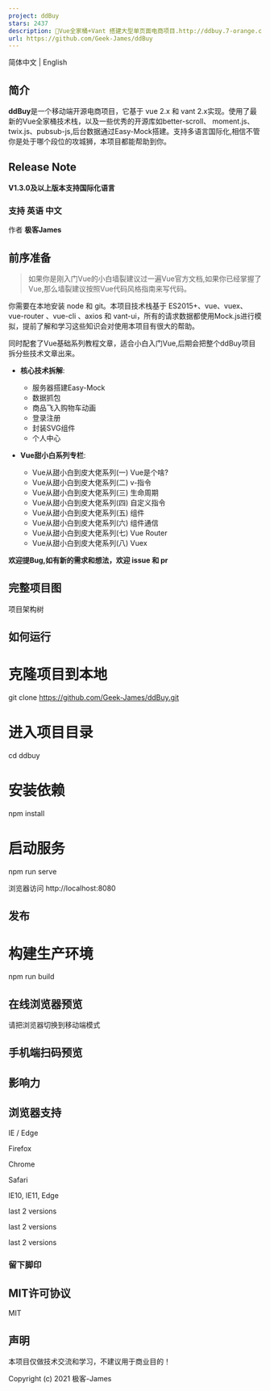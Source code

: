 ```yaml
---
project: ddBuy
stars: 2437
description: 🎉Vue全家桶+Vant 搭建大型单页面电商项目.http://ddbuy.7-orange.cn
url: https://github.com/Geek-James/ddBuy
---
```


简体中文 | English

简介
--

**ddBuy**是一个移动端开源电商项目，它基于 vue 2.x 和 vant 2.x实现。使用了最新的Vue全家桶技术栈，以及一些优秀的开源库如better-scroll、 moment.js、twix.js、pubsub-js,后台数据通过Easy-Mock搭建。支持多语言国际化,相信不管你是处于哪个段位的攻城狮，本项目都能帮助到你。

Release Note
------------

**V1.3.0及以上版本支持国际化语言**

### 支持 英语 中文

作者 **极客James**

前序准备
----

> 如果你是刚入门Vue的小白墙裂建议过一遍Vue官方文档,如果你已经掌握了Vue,那么墙裂建议按照Vue代码风格指南来写代码。

你需要在本地安装 node 和 git。本项目技术栈基于 ES2015+、vue、vuex、vue-router 、vue-cli 、axios 和 vant-ui，所有的请求数据都使用Mock.js进行模拟，提前了解和学习这些知识会对使用本项目有很大的帮助。

同时配套了Vue基础系列教程文章，适合小白入门Vue,后期会把整个ddBuy项目拆分些技术文章出来。

-   **核心技术拆解**:
    
    -   服务器搭建Easy-Mock
    -   数据抓包
    -   商品飞入购物车动画
    -   登录注册
    -   封装SVG组件
    -   个人中心
-   **Vue甜小白系列专栏**:
    
    -   Vue从甜小白到皮大佬系列(一) Vue是个啥?
    -   Vue从甜小白到皮大佬系列(二) v-指令
    -   Vue从甜小白到皮大佬系列(三) 生命周期
    -   Vue从甜小白到皮大佬系列(四) 自定义指令
    -   Vue从甜小白到皮大佬系列(五) 组件
    -   Vue从甜小白到皮大佬系列(六) 组件通信
    -   Vue从甜小白到皮大佬系列(七) Vue Router
    -   Vue从甜小白到皮大佬系列(八) Vuex

**欢迎提Bug,如有新的需求和想法，欢迎 issue 和 pr**

完整项目图
-----

项目架构树

如何运行
----

# 克隆项目到本地
git clone https://github.com/Geek-James/ddBuy.git

# 进入项目目录
cd ddbuy

# 安装依赖
npm install

# 启动服务
npm run serve

浏览器访问 http://localhost:8080

发布
--

# 构建生产环境
npm run build

在线浏览器预览
-------

请把浏览器切换到移动端模式

手机端扫码预览
-------

影响力
---

浏览器支持
-----

  
IE / Edge

  
Firefox

  
Chrome

  
Safari

IE10, IE11, Edge

last 2 versions

last 2 versions

last 2 versions

### 留下脚印

MIT许可协议
-------

MIT

声明
--

本项目仅做技术交流和学习，不建议用于商业目的！

Copyright (c) 2021 极客-James
